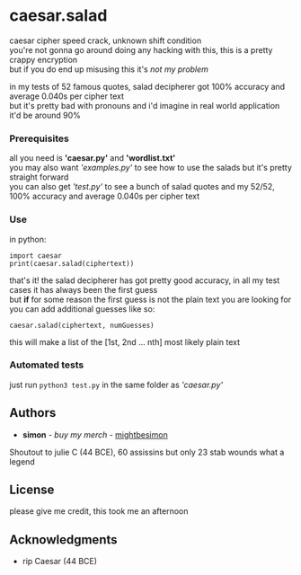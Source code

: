 # caesar.salad

caesar cipher speed crack, unknown shift condition\
you're not gonna go around doing any hacking with this, this is a pretty crappy encryption\
but if you do end up misusing this it's *not my problem*

in my tests of 52 famous quotes, salad decipherer got 100% accuracy and average 0.040s per cipher text\
but it's pretty bad with pronouns and i'd imagine in real world application it'd be around 90%

### Prerequisites

all you need is **'caesar.py'** and **'wordlist.txt'**\
you may also want *'examples.py'* to see how to use the salads but it's pretty straight forward\
you can also get *'test.py'* to see a bunch of salad quotes and my 52/52,\
100% accuracy and average 0.040s per cipher text

### Use

in python:
```
import caesar
print(caesar.salad(ciphertext))
```

that's it! the salad decipherer has got pretty good accuracy, in all my test cases it has always been the first guess\
but **if** for some reason the first guess is not the plain text you are looking for\
you can add additional guesses like so:
```
caesar.salad(ciphertext, numGuesses)
```

this will make a list of the [1st, 2nd ... nth] most likely plain text

### Automated tests

just run `python3 test.py` in the same folder as *'caesar.py'*

## Authors

- **simon** - *buy my merch* - [mightbesimon](https://github.com/mightbesimon)

Shoutout to julie C (44 BCE), 60 assissins but only 23 stab wounds what a legend

## License

please give me credit, this took me an afternoon

## Acknowledgments

- rip Caesar (44 BCE)
